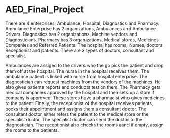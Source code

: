 # AED_Final_Project

There are 4 enterprises, Ambulance, Hospital, Diagnostics and Pharmacy. Ambulance Enterprise has 2 organizations, Ambulances and Ambulance Drivers. Diagnostics has 2 organizations, Machine vendors and Diagnosticians. Pharmacy has 3 organizations, Medical stores, Medicines Companies and Referred Patients. The hospital has rooms, Nurses, doctors Receptionist and patients. There are 2 types of doctors, consultant and specialist. 

Ambulances are assiged to the drivers who the go pick the patient and drop them off at the hospital. The nurse in the hospital receives them. The ambulance patient is linked with nurse from hospital enterprise. The diagnostician can request machines from the vendors of the machines. He also gives patients reports and conducts test on them. The Pharmacy gets medical companies approved by the hospital and then sets up a store if company is approved. These stores have a pharmacist who gives medicines to the patient. Finally, the receptionist of the hospital receives patients, books their appointment and assigns them a consultant doctor. The consultant doctor either refers the patient to the medical store or the specialist doctor. The specialist doctor can send the doctor to the diagnostician. The receptionist also checks the rooms aand if empty, assign the rooms to the patients. 
